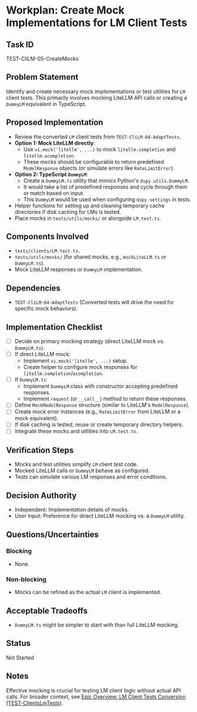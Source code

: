 # Workplan: Create Mock Implementations for LM Client Tests

## Task ID
TEST-CliLM-05-CreateMocks

## Problem Statement
Identify and create necessary mock implementations or test utilities for `LM` client tests. This primarily involves mocking LiteLLM API calls or creating a `DummyLM` equivalent in TypeScript.

## Proposed Implementation
- Review the converted `LM` client tests from `TEST-CliLM-04-AdaptTests`.
- **Option 1: Mock LiteLLM directly**:
    - Use `vi.mock('litellm', ...)` to mock `litellm.completion` and `litellm.acompletion`.
    - These mocks should be configurable to return predefined `ModelResponse` objects (or simulate errors like `RateLimitError`).
- **Option 2: TypeScript `DummyLM`**:
    - Create a `DummyLM.ts` utility that mimics Python's `dspy.utils.DummyLM`.
    - It would take a list of predefined responses and cycle through them or match based on input.
    - This `DummyLM` would be used when configuring `dspy.settings` in tests.
- Helper functions for setting up and cleaning temporary cache directories if disk caching for LMs is tested.
- Place mocks in `tests/utils/mocks/` or alongside `LM.test.ts`.

## Components Involved
- `tests/clients/LM.test.ts`.
- `tests/utils/mocks/` (for shared mocks, e.g., `mockLiteLLM.ts` or `DummyLM.ts`).
- Mock LiteLLM responses or `DummyLM` implementation.

## Dependencies
- `TEST-CliLM-04-AdaptTests` (Converted tests will drive the need for specific mock behaviors).

## Implementation Checklist
- [ ] Decide on primary mocking strategy (direct LiteLLM mock vs. `DummyLM.ts`).
- [ ] If direct LiteLLM mock:
    - Implement `vi.mock('litellm', ...)` setup.
    - Create helper to configure mock responses for `litellm.completion`/`acompletion`.
- [ ] If `DummyLM.ts`:
    - Implement `DummyLM` class with constructor accepting predefined responses.
    - Implement `request` (or `__call__`) method to return these responses.
- [ ] Define `MockModelResponse` structure (similar to LiteLLM's `ModelResponse`).
- [ ] Create mock error instances (e.g., `RateLimitError` from LiteLLM or a mock equivalent).
- [ ] If disk caching is tested, reuse or create temporary directory helpers.
- [ ] Integrate these mocks and utilities into `LM.test.ts`.

## Verification Steps
- Mocks and test utilities simplify `LM` client test code.
- Mocked LiteLLM calls or `DummyLM` behave as configured.
- Tests can simulate various LM responses and error conditions.

## Decision Authority
- Independent: Implementation details of mocks.
- User Input: Preference for direct LiteLLM mocking vs. a `DummyLM` utility.

## Questions/Uncertainties
### Blocking
- None.

### Non-blocking
- Mocks can be refined as the actual `LM` client is implemented.

## Acceptable Tradeoffs
- `DummyLM.ts` might be simpler to start with than full LiteLLM mocking.

## Status
Not Started

## Notes
Effective mocking is crucial for testing LM client logic without actual API calls.
For broader context, see [Epic Overview: LM Client Tests Conversion (TEST-ClientsLmTests)](../../docs/planning/workplans/TEST-ClientsLmTests.md).